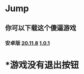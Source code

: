# Jump #
## 你可以下载这个傻逼游戏 ##
### 安卓版 [20.11.8](https://github.com/giao-cat/Jump/releases/download/20.11.8/20.11.8.apk) [1.0.1](https://github.com/giao-cat/Jump/releases/download/1.0.1/1.0.1.apk) ###
# *游戏没有退出按钮 #
